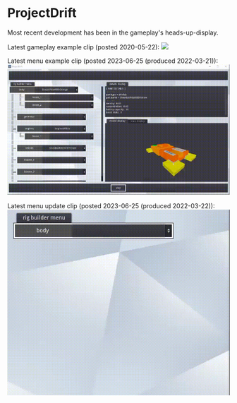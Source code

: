 # ProjectDrift



Most recent development has been in the gameplay's heads-up-display.

Latest gameplay example clip (posted 2020-05-22):
![](gameplay_example_08.gif)

Latest menu example clip (posted 2023-06-25 (produced 2022-03-21)):
![](menu_example_01.gif)

Latest menu update clip (posted 2023-06-25 (produced 2022-03-22)):
![](menu_example_02.gif)


